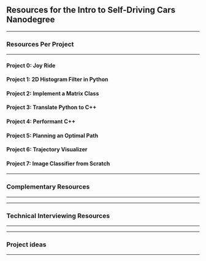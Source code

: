 ## Resources for the Intro to Self-Driving Cars Nanodegree

----

### Resources Per Project

----

#### Project 0: Joy Ride

#### Project 1: 2D Histogram Filter in Python

#### Project 2: Implement a Matrix Class

#### Project 3: Translate Python to C++

#### Project 4: Performant C++

#### Project 5: Planning an Optimal Path

#### Project 6: Trajectory Visualizer

#### Project 7: Image Classifier from Scratch

---


### Complementary Resources

----

---

### Technical Interviewing Resources

----


----

### Project ideas

----